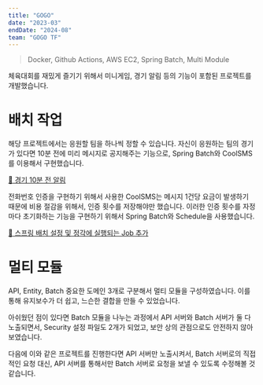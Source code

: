 ```yaml
---
title: "GOGO"
date: "2023-03"
endDate: "2024-08"
team: "GOGO TF"
---
```


> Docker, Github Actions, AWS EC2, Spring Batch, Multi Module

체육대회를 재밌게 즐기기 위해서 미니게임, 경기 알림 등의 기능이 포함된 프로젝트를 개발했습니다.

# 배치 작업

해당 프로젝트에서는 응원할 팀을 하나씩 정할 수 있습니다. 자신이 응원하는 팀의 경기가 있다면 10분 전에 미리 메시지로 공지해주는 기능으로, Spring Batch와 CoolSMS를 이용해서 구현했습니다.

[🔁 경기 10분 전 알림](https://github.com/GSM-GOGO/gsmgogo-server-v2/pull/164)

전화번호 인증을 구현하기 위해서 사용한 CoolSMS는 메시지 1건당 요금이 발생하기 때문에 비용 절감을 위해서, 인증 횟수를 저장해야만 했습니다. 이러한 인증 횟수를 자정마다 초기화하는 기능을 구현하기 위해서 Spring Batch와 Schedule을 사용했습니다.

[🔁 스프링 배치 설정 및 정각에 실행되는 Job 추가](https://github.com/GSM-GOGO/gsmgogo-server-v2/pull/58)

# 멀티 모듈

API, Entity, Batch 중요한 도메인 3개로 구분해서 멀티 모듈을 구성하였습니다. 이를 통해 유지보수가 더 쉽고, 느슨한 결합을 만들 수 있었습니다.

아쉬웠던 점이 있다면 Batch 모듈을 나누는 과정에서 API 서버와 Batch 서버가 둘 다 노출되면서, Security 설정 파일도 2개가 되었고, 보안 상의 관점으로도 안전하지 않아보였습니다.

다음에 이와 같은 프로젝트를 진행한다면 API 서버만 노출시켜서, Batch 서버로의 직접적인 요청 대신, API 서버를 통해서만 Batch 서버로 요청을 보낼 수 있도록 수정해볼 것 같습니다.
